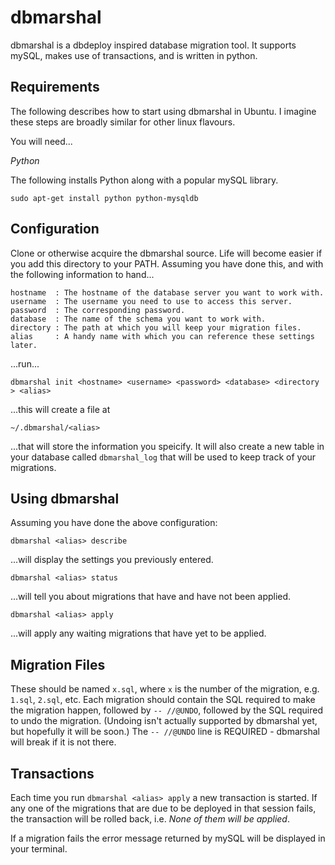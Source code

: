 dbmarshal
=========

dbmarshal is a dbdeploy inspired database migration tool. It supports mySQL, makes use of transactions, and is written in python.


Requirements
------------

The following describes how to start using dbmarshal in Ubuntu. I imagine these steps are broadly similar for other linux flavours.

You will need...

*Python*

The following installs Python along with a popular mySQL library.

    sudo apt-get install python python-mysqldb


Configuration
-------------

Clone or otherwise acquire the dbmarshal source. Life will become easier if you add this directory to your PATH. Assuming you have done this, and with the following information to hand...


    hostname  : The hostname of the database server you want to work with.
    username  : The username you need to use to access this server.
    password  : The corresponding password.
    database  : The name of the schema you want to work with.
    directory : The path at which you will keep your migration files.
    alias     : A handy name with which you can reference these settings later.

...run...

    dbmarshal init <hostname> <username> <password> <database> <directory > <alias>

...this will create a file at

    ~/.dbmarshal/<alias>

...that will store the information you speicify. It will also create a new table in your database called `dbmarshal_log` that will be used to keep track of your migrations.


Using dbmarshal
---------------

Assuming you have done the above configuration:

    dbmarshal <alias> describe

...will display the settings you previously entered.

    dbmarshal <alias> status

...will tell you about migrations that have and have not been applied.

    dbmarshal <alias> apply

...will apply any waiting migrations that have yet to be applied.

Migration Files
---------------

These should be named `x.sql`, where `x` is the number of the migration, e.g. `1.sql`, `2.sql`, etc. Each migration should contain the SQL required to make the migration happen, followed by `-- //@UNDO`, followed by the SQL required to undo the migration. (Undoing isn't actually supported by dbmarshal yet, but hopefully it will be soon.) The `-- //@UNDO` line is REQUIRED - dbmarshal will break if it is not there.

Transactions
------------

Each time you run `dbmarshal <alias> apply` a new transaction is started. If any one of the migrations that are due to be deployed in that session fails, the transaction will be rolled back, i.e. *None of them will be applied*.

If a migration fails the error message returned by mySQL will be displayed in your terminal.

